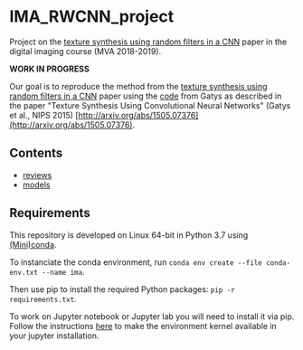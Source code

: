 # IMA_RWCNN_project
Project on the [texture synthesis using random filters in a CNN](https://arxiv.org/abs/1606.04801) paper in the digital imaging course (MVA 2018-2019).

**WORK IN PROGRESS**

Our goal is to reproduce the method from the [texture synthesis using random filters in a CNN](https://arxiv.org/abs/1606.04801) paper using the [code](https://github.com/leongatys/DeepTextures) from Gatys as described in the paper "Texture Synthesis Using Convolutional Neural Networks" (Gatys et al., NIPS 2015) [http://arxiv.org/abs/1505.07376](http://arxiv.org/abs/1505.07376).

## Contents

* [reviews](./reviews)
* [models](./models)

## Requirements

This repository is developed on Linux 64-bit in Python 3.7 using [(Mini)conda](https://conda.io/miniconda.html).

To instanciate the conda environment, run ``conda env create --file conda-env.txt --name ima``.

Then use pip to install the required Python packages: ``pip -r requirements.txt``.

To work on Jupyter notebook or Jupyter lab you will need to install it via pip. Follow the instructions [here](https://anbasile.github.io/programming/2017/06/25/jupyter-venv/) to make the environment kernel available in your jupyter installation.
